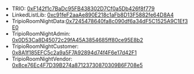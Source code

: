 * TRIO: [0xF142f1c7BaDc95FB438302D7Cf0a5Db426f8f779](https://ropsten.etherscan.io/address/0xF142f1c7BaDc95FB438302D7Cf0a5Db426f8f779)
* LinkedListLib:  [0xc91feF2aaAe890E218c1aFb8D13F5882fe64D8A4](https://ropsten.etherscan.io/address/0xc91feF2aaAe890E218c1aFb8D13F5882fe64D8A4)
* TripioRoomNightData:[0x7245478640fa8c090df6a34dF5C1525A9C1Ef3E0](https://ropsten.etherscan.io/address/0x7245478640fa8c090df6a34dF5C1525A9C1Ef3E0)
* TripioRoomNightAdmin: [0x0D53Ca8D45072c29fA45A3854685ff80ce95E8b2](https://ropsten.etherscan.io/address/0x0D53Ca8D45072c29fA45A3854685ff80ce95E8b2)
* TripioRoomNightCustomer: [0x8A1f185EFC5c2a9a5F7A92894d74f4F6e17d42F1](https://ropsten.etherscan.io/address/0x8A1f185EFC5c2a9a5F7A92894d74f4F6e17d42F1)
* TripioRoomNightVendor: [0x8ce76Ec4F7D39B274a87123730870309B6F708e5](https://ropsten.etherscan.io/address/0x8ce76Ec4F7D39B274a87123730870309B6F708e5)